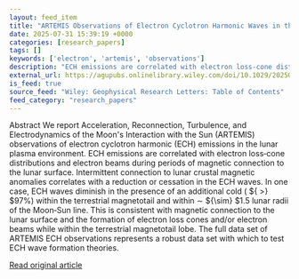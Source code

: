 ```yaml
---
layout: feed_item
title: "ARTEMIS Observations of Electron Cyclotron Harmonic Waves in the Lunar Plasma Environment"
date: 2025-07-31 15:39:19 +0000
categories: [research_papers]
tags: []
keywords: ['electron', 'artemis', 'observations']
description: "ECH emissions are correlated with electron loss‐cone distributions and electron beams during periods of magnetic connection to the lunar surface"
external_url: https://agupubs.onlinelibrary.wiley.com/doi/10.1029/2025GL116971?af=R
is_feed: true
source_feed: "Wiley: Geophysical Research Letters: Table of Contents"
feed_category: "research_papers"
---
```


Abstract We report Acceleration, Reconnection, Turbulence, and Electrodynamics of the Moon's Interaction with the Sun (ARTEMIS) observations of electron cyclotron harmonic (ECH) emissions in the lunar plasma environment. ECH emissions are correlated with electron loss‐cone distributions and electron beams during periods of magnetic connection to the lunar surface. Intermittent connection to lunar crustal magnetic anomalies correlates with a reduction or cessation in the ECH waves. In one case, ECH waves diminish in the presence of an additional cold ( ${ >} $97%) within the terrestrial magnetotail and within ∼ ${\\sim} $1.5 lunar radii of the Moon‐Sun line. This is consistent with magnetic connection to the lunar surface and the formation of electron loss cones and/or electron beams while within the terrestrial magnetotail lobe. The full data set of ARTEMIS ECH observations represents a robust data set with which to test ECH wave formation theories.

[Read original article](https://agupubs.onlinelibrary.wiley.com/doi/10.1029/2025GL116971?af=R)
